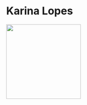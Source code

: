 # Karina Lopes


<img width="200px" src="https://cdn.jsdelivr.net/gh/devicons/devicon/icons/python/python-original-wordmark.svg" />
          
          
